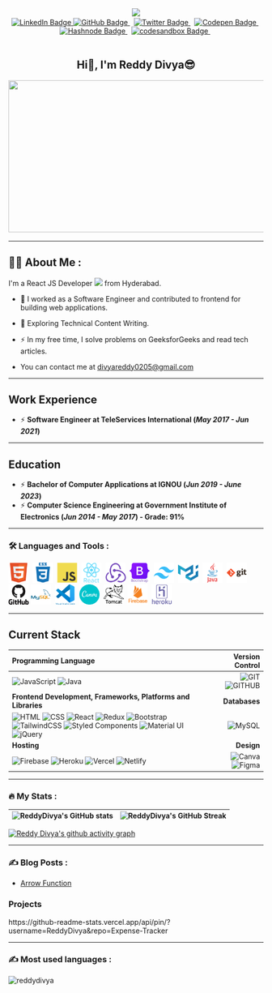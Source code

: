 <div id="header" align="center">
  <img src="https://media.giphy.com/media/M9gbBd9nbDrOTu1Mqx/giphy.gif" width="100"/>
</div>

<div id="badges" align="center">
  <a href="https://linkedin.com/in/reddy-divya" target="_blank">
    <img src="https://img.shields.io/badge/Reddy Divya-blue?style=for-the-badge&logo=linkedin&logoColor=white" alt="LinkedIn Badge"/>
 </a>
 <a href="https://github.com/ReddyDivya" target="_blank">
       <img src="https://img.shields.io/badge/Github-black?style=for-the-badge&logo=github&logoColor=white" alt="GitHub Badge"/>
 </a> &nbsp;
 <a href="https://twitter.com/thedivyareddyy" target="_blank">
       <img src="https://img.shields.io/badge/Twitter-blue?style=for-the-badge&logo=twitter&logoColor=white" alt="Twitter Badge"/>
 </a> &nbsp;
 <a href="https://codepen.io/reddy_divya" target="_blank">
       <img src="https://img.shields.io/badge/codepen-black?style=for-the-badge&logo=codepen&logoColor=white" alt="Codepen Badge"/>
 </a> &nbsp;
 <a href="https://hashnode.com/@ReddyDivya" target="_blank">
       <img src="https://img.shields.io/badge/hashnode-blue?style=for-the-badge&logo=hashnode&logoColor=white" alt="Hashnode Badge"/>
 </a> &nbsp;
 <a href="https://codesandbox.com/divyareddy0205" target="_blank">
    <img src="https://img.shields.io/badge/codesandbox-blue?style=for-the-badge&logo=codesandbox&logoColor=white" alt="codesandbox Badge"/>   
 </a> &nbsp;
</div>

<div align="center">
  <img src="https://komarev.com/ghpvc/?username=ReddyDivya&style=flat-square&color=blue" alt=""/>  
</div>

<h2 align="center">
    Hi👋, I'm Reddy Divya😎  
</h2> 

<div align="center">
  <img src="https://media.giphy.com/media/dWesBcTLavkZuG35MI/giphy.gif" width="600" height="300"/>
</div>

---

## :woman_technologist: About Me :

I'm a React JS Developer <img src="https://media.giphy.com/media/WUlplcMpOCEmTGBtBW/giphy.gif" width="30"> from Hyderabad.

- :telescope: I worked as a Software Engineer and contributed to frontend for building web applications.

- :seedling: Exploring Technical Content Writing.

- :zap: In my free time, I solve problems on GeeksforGeeks and read tech articles.

- You can contact me at [divyareddy0205@gmail.com](mailto:divyareddy0205@gmail.com)

---

## Work Experience
* ⚡ **Software Engineer at TeleServices International (_May 2017 - Jun 2021_)**

---

## Education
* ⚡ **Bachelor of Computer Applications at IGNOU (_Jun 2019 - June 2023_)**
* ⚡ **Computer Science Engineering at Government Institute of Electronics (_Jun 2014 - May 2017_) - Grade: 91%**

---

### :hammer_and_wrench: Languages and Tools :

<div>
  <img src="https://github.com/devicons/devicon/blob/master/icons/html5/html5-original.svg" title="HTML5" alt="HTML" width="40" height="40"/>&nbsp;
  <img src="https://github.com/devicons/devicon/blob/master/icons/css3/css3-plain-wordmark.svg"  title="CSS3" alt="CSS" width="40" height="40"/>&nbsp;
  <img src="https://github.com/devicons/devicon/blob/master/icons/javascript/javascript-original.svg" title="JavaScript" alt="JavaScript" width="40" height="40"/>&nbsp;
  <img src="https://github.com/devicons/devicon/blob/master/icons/react/react-original-wordmark.svg" title="React" alt="React" width="40" height="40"/>&nbsp;
  <img src="https://github.com/devicons/devicon/blob/master/icons/redux/redux-original.svg" title="Redux" alt="Redux " width="40" height="40"/>&nbsp;
  <img src="https://github.com/devicons/devicon/blob/master/icons/bootstrap/bootstrap-original-wordmark.svg" title="Bootstrap"  alt="Bootstrap" width="40" height="40"/>&nbsp;
  <img src="https://github.com/devicons/devicon/blob/master/icons/tailwindcss/tailwindcss-plain.svg" title="TailwindCSS"  alt="TailwindCSS" width="40" height="40"/>&nbsp;
  <img src="https://github.com/devicons/devicon/blob/master/icons/materialui/materialui-original.svg" title="Material UI" alt="Material UI" width="40" height="40"/>&nbsp;
  <img src="https://github.com/devicons/devicon/blob/master/icons/java/java-original-wordmark.svg" title="Java" alt="Java" width="40" height="40"/>&nbsp;
  <img src="https://github.com/devicons/devicon/blob/master/icons/git/git-original-wordmark.svg" title="Git" **alt="Git" width="40" height="40"/>
  <img src="https://github.com/devicons/devicon/blob/master/icons/github/github-original-wordmark.svg" title="GitHub" **alt="GitHub" width="40" height="40"/>
  <img src="https://github.com/devicons/devicon/blob/master/icons/mysql/mysql-original-wordmark.svg" title="MySQL"  alt="MySQL" width="40" height="40"/>&nbsp;
  <img src="https://github.com/devicons/devicon/blob/master/icons/vscode/vscode-original-wordmark.svg" title="VS Code"  alt="VS Code" width="40" height="40"/>&nbsp;
  <img src="https://github.com/devicons/devicon/blob/master/icons/canva/canva-original.svg" title="Canva"  alt="Canva" width="40" height="40"/>&nbsp;
  <img src="https://github.com/devicons/devicon/blob/master/icons/tomcat/tomcat-line-wordmark.svg" title="Tomcat"  alt="Tomcat" width="40" height="40"/>&nbsp;
  <img src="https://github.com/devicons/devicon/blob/master/icons/firebase/firebase-plain-wordmark.svg" title="Firebase" alt="Firebase" width="40" height="40"/>&nbsp;
  <img src="https://github.com/devicons/devicon/blob/master/icons/heroku/heroku-original-wordmark.svg" title="Heroku"  alt="Heroku" width="40" height="40"/>&nbsp; 
</div>

---
## Current Stack

| Programming Language | Version Control |
| :--- | ---: |
| ![JavaScript](https://img.shields.io/badge/javascript-%23323330.svg?style=for-the-badge&logo=javascript&logoColor=%23F7DF1E) ![Java](https://img.shields.io/badge/java-%23323330.svg?style=for-the-badge&logo=java&logoColor=%23F7DF1E) | ![GIT](https://img.shields.io/badge/git-grey.svg?style=for-the-badge&logo=git&logoColor=orange) ![GITHUB](https://img.shields.io/badge/github-grey.svg?style=for-the-badge&logo=github&logoColor=orange) | 
| **Frontend Development, Frameworks, Platforms and Libraries** | **Databases** |
| ![HTML](https://img.shields.io/badge/html5-%23323330.svg?style=for-the-badge&logo=html5&logoColor=#00C7B7) ![CSS](https://img.shields.io/badge/css3-%23323330.svg?style=for-the-badge&logo=css3&logoColor=#00C7B7) ![React](https://img.shields.io/badge/react-%2320232a.svg?style=for-the-badge&logo=react&logoColor=%2361DAFB) ![Redux](https://img.shields.io/badge/redux-%23593d88.svg?style=for-the-badge&logo=redux&logoColor=white) ![Bootstrap](https://img.shields.io/badge/bootstrap-lightblue.svg?style=for-the-badge&logo=bootstrap) ![TailwindCSS](https://img.shields.io/badge/tailwindcss-%23323330.svg?style=for-the-badge&logo=tailwindcss&logoColor=#00C7B7) ![Styled Components](https://img.shields.io/badge/styled--components-DB7093?style=for-the-badge&logo=styled-components&logoColor=white) ![Material UI](https://img.shields.io/badge/materialui-%230081CB.svg?style=for-the-badge&logo=material-ui&logoColor=white) ![jQuery](https://img.shields.io/badge/jQuery-blue.svg?style=for-the-badge&logo=jQuery&logoColor=orange) | ![MySQL](https://img.shields.io/badge/mysql-%2300f.svg?style=for-the-badge&logo=mysql&logoColor=white) |
| **Hosting** | **Design**|
| ![Firebase](https://img.shields.io/badge/firebase-%23039BE5.svg?style=for-the-badge&logo=firebase) ![Heroku](https://img.shields.io/badge/heroku-%23430098.svg?style=for-the-badge&logo=heroku&logoColor=white) ![Vercel](https://img.shields.io/badge/vercel-%23000000.svg?style=for-the-badge&logo=vercel&logoColor=white) ![Netlify](https://img.shields.io/badge/netlify-%23000000.svg?style=for-the-badge&logo=netlify&logoColor=#00C7B7) | ![Canva](https://img.shields.io/badge/canva-65B09A.svg?style=for-the-badge&logo=canva&logoColor=black) ![Figma](https://img.shields.io/badge/figma-%23F24E1E.svg?style=for-the-badge&logo=figma&logoColor=white) |

---

### :fire: My Stats :

| ![ReddyDivya's GitHub stats](https://github-readme-stats.vercel.app/api?username=ReddyDivya&show_icons=true&show_icons=true&hide_border=false&title_color=ff652f&icon_color=FFE400&bg_color=09131B&text_color=ffffff&border_color=0c1a25) | ![ReddyDivya's GitHub Streak](https://github-readme-streak-stats.herokuapp.com/?user=ReddyDivya&show_icons=true&hide_border=false&title_color=ff652f&icon_color=FFE400&bg_color=09131B&text_color=ffffff&border_color=0c1a25) |
| :---: | :---: |

[![Reddy Divya's github activity graph](https://github-readme-activity-graph.cyclic.app/graph?username=ReddyDivya&theme=xcode)](https://github.com/ashutosh00710/github-readme-activity-graph)
  
 ---

### :writing_hand: Blog Posts :
  
<!-- BLOG-POST-LIST:START -->
- [Arrow Function](https://dev.to/reddydivya/arrow-function-4eob)
<!-- BLOG-POST-LIST:END -->
  
### Projects
<p align="left">        
<!--       [![Expense Tracker](https://github-readme-stats.vercel.app/api/pin/?username=ReddyDivya&repo=Expense-Tracker)] -->
        https://github-readme-stats.vercel.app/api/pin/?username=ReddyDivya&repo=Expense-Tracker
</p>

 ---

### :writing_hand: Most used languages :

<p align="left">
    <img src="https://github-readme-stats.vercel.app/api/top-langs?username=reddydivya&show_icons=true&locale=en&layout=compact" alt="reddydivya" />
</p>

<!-- [here](https://github.com/Ashutosh00710/github-readme-activity-graph/blob/main/THEMES.md) -->

